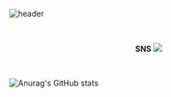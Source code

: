 ![header](https://capsule-render.vercel.app/api?type=waving&color=6FADCF&height=300&section=header&text=welcome%20&fontSize=90&animation=fadeIn&fontAlignY=38&desc=My%20Github%20Profile&descAlignY=51&descAlign=62)

<br>

<p align="center">
    <strong>SNS</strong>
    <a href="https://www.instagram.com/seonguk391/" target="_blank"><img src="https://img.shields.io/badge/Instagram-E4405F?style=flat-square&logo=Instagram&logoColor=white"/></a>
</p>

<br>

![Anurag's GitHub stats](https://github-readme-stats.vercel.app/api?username=useonguk&show_icons=github_dark&theme=prussian)
